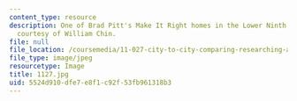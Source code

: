```yaml
---
content_type: resource
description: One of Brad Pitt's Make It Right homes in the Lower Ninth Ward. Image
  courtesy of William Chin.
file: null
file_location: /coursemedia/11-027-city-to-city-comparing-researching-and-writing-about-cities-new-orleans-spring-2011/5524d910dfe7e8f1c92f53fb961318b3_1127.jpg
file_type: image/jpeg
resourcetype: Image
title: 1127.jpg
uid: 5524d910-dfe7-e8f1-c92f-53fb961318b3
---
```

